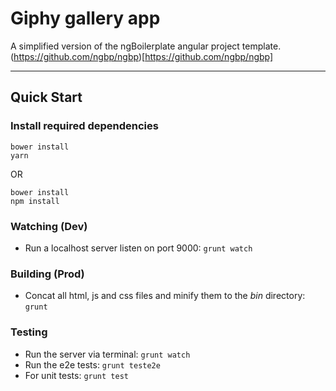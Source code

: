 # Giphy gallery app

A simplified version of the ngBoilerplate angular project template.
(https://github.com/ngbp/ngbp)[https://github.com/ngbp/ngbp]

***

## Quick Start

### Install required dependencies
```
bower install
yarn
```

OR

```
bower install
npm install
```

### Watching (Dev)

* Run a localhost server listen on port 9000:
`grunt watch`

### Building (Prod)

* Concat all html, js and css files and minify them to the *bin* directory:
`grunt`

### Testing

* Run the server via terminal:
`grunt watch`
* Run the e2e tests:
`grunt teste2e`
* For unit tests:
`grunt test`
